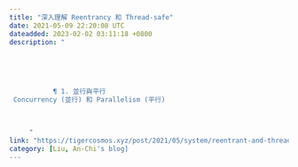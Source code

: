 ```yaml
---
title: "深入理解 Reentrancy 和 Thread-safe"
date: 2021-05-09 22:20:08 UTC
dateadded: 2023-02-02 03:11:18 +0800
description: "
    
      
      
        
        
           ¶ 1. 並行與平行 
 Concurrency (並行) 和 Parallelism (平行)
        
      
    
     "
link: "https://tigercosmos.xyz/post/2021/05/system/reentrant-and-thread-safe-code/"
category: [Liu, An-Chi's blog]
---
```


